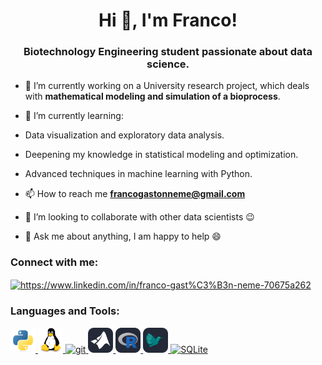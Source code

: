 <h1 align="center">Hi 👋, I'm Franco!</h1>
<h3 align="center">Biotechnology Engineering student passionate about data science.</h3>

- 🔭 I’m currently working on a University research project, which deals with **mathematical modeling and simulation of a bioprocess**.

- 🌱 I’m currently learning:  

 - Data visualization and exploratory data analysis.</p>
 - Deepening my knowledge in statistical modeling and optimization. </p>
 - Advanced techniques in machine learning with Python. </p>

- 📫 How to reach me **francogastonneme@gmail.com**

- 👯 I’m looking to collaborate with other data scientists :wink:

- 💬 Ask me about anything, I am happy to help :smile:


<h3 align="left">Connect with me:</h3>
<p align="left">
<a href="https://www.linkedin.com/in/francogastonneme/" target="blank"><img align="center" src="https://raw.githubusercontent.com/rahuldkjain/github-profile-readme-generator/master/src/images/icons/Social/linked-in-alt.svg" alt="https://www.linkedin.com/in/franco-gast%C3%B3n-neme-70675a262" height="30" width="40" /></a>
 </p>

<h3 align="left">Languages and Tools:</h3>
<p align="left"> <a href="https://www.python.org" target="_blank" rel="noreferrer"> <img src="https://raw.githubusercontent.com/devicons/devicon/master/icons/python/python-original.svg" alt="python" width="40" height="40"/> </a> <a href="https://www.linux.org/" target="_blank"> <img src="https://raw.githubusercontent.com/devicons/devicon/master/icons/linux/linux-original.svg" alt="linux" width="40" height="40"/> </a> <a href="https://git-scm.com/" target="_blank" rel="noreferrer"> <img src="https://www.vectorlogo.zone/logos/git-scm/git-scm-icon.svg" alt="git" width="40" height="40"/> </a> <a href="https://www.mathworks.com/products/matlab.html" target="_blank" rel="noreferrer"> <img src="https://github.com/tandpfun/skill-icons/blob/main/icons/Matlab-Dark.svg" alt="matlab" width="40" height="40"/> </a> <a href="https://www.r-project.org/" target="_blank" rel="noreferrer"> <img src="https://github.com/tandpfun/skill-icons/blob/main/icons/R-Dark.svg" alt="R" width="40" height="40"/> </a> <a href="https://www.latex-project.org/" target="_blank" rel="noreferrer"> <img src="https://github.com/tandpfun/skill-icons/blob/main/icons/LaTeX-Dark.svg" alt="LaTeX" width="40" height="40"/> </a> <a href="https://www.sqlite.org/" target="_blank" rel="noreferrer"> <img src="https://github.com/marwin1991/profile-technology-icons/assets/136815194/82df4543-236b-4e45-9604-5434e3faab17" alt="SQLite" width="40" height="40"/> </a> </p>
